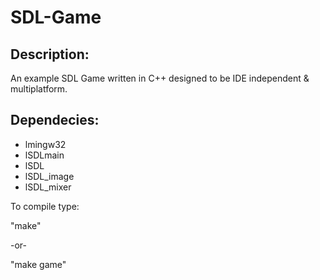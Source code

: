# SDL-Game #

## Description: ##

An example SDL Game written in C++ designed to be IDE independent &amp; multiplatform.

## Dependecies: ##

*  lmingw32
*  lSDLmain
*  lSDL
*  lSDL_image
*  lSDL_mixer

To compile type:

"make"

-or-

"make game"
